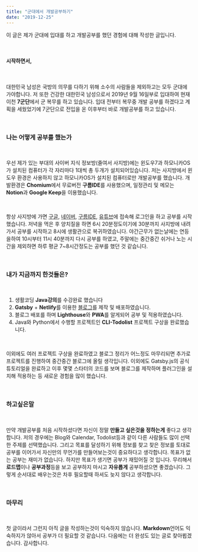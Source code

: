 ```yaml
---
title: "군대에서 개발공부하기"
date: "2019-12-25"
---
```


이 글은 제가 군대에 입대를 하고 개발공부를 했던 경험에 대해 작성한 글입니다.

<br>

#### 시작하면서,

<br>

대한민국 남성은 국방의 의무를 다하기 위해 소수의 사람들을 제외하고는 모두 군대에 가야합니다.
저 또한 건강한 대한민국 남성으로서 2019년 9월 16일부로 입대하여 현재 이천 **7군단**에서 군 복무를 하고 있습니다. 입대 전부터 복무중 개발 공부를 하겠다고 계획을 세웠었기에 7군단으로 전입을 온 이후부터 바로 개발공부를 하고 있습니다.

<br>

### 나는 어떻게 공부를 했는가

<br>

우선 제가 있는 부대의 사이버 지식 정보방(줄여서 사지방)에는 윈도우7과 하모니카OS가 설치된 컴퓨터가 각 자리마다 1대씩 총 두개가 설치되어있습니다. 저는 사지방에서 윈도우 환경은 사용하지 않고 하모니카OS가 설치된 컴퓨터로만 개발공부를 했습니다. 개발환경은 **Chomium**에서 무료버전 **구름IDE**를 사용했으며, 일정관리 및 메모는 **Notion**과 **Google Keep**을 이용했습니다.

<br>

항상 사지방에 가면 [구글](https://www.google.com), [네이버](https://www.naver.com), [구름IDE](https://ide.goorm.io), [유튜브](https://www.youtube.com)에 접속해 로그인을 하고 공부를 시작했습니다. 저녁을 먹은 후 양치질을 하면 6시 20분정도이기에 30분까지 사지방에 내려가서 공부를 시작하고 8시에 생활관으로 복귀하였습니다. 야간근무가 없는날에는 연등을하여 10시부터 11시 40분까지 다시 공부를 하였고, 주말에는 중간중간 쉬거나 노는 시간을 제외하면 하루 평균 7~8시간정도는 공부를 했던 것 같습니다.

<br>

### 내가 지금까지 한것들은?

<br>

1. 생활코딩 **Java강의**를 수강완료 했습니다
2. **Gatsby** + **Netlify**를 이용한 [블로그](https://www.github.com/overspend/blog)를 제작 및 배포하였습니다.
3. 블로그 배포를 하며 **Lighthouse**와 **PWA**를 알게되어 공부 및 적용하였습니다.
4. Java와 Python에서 수행할 프로젝트인 **CLI-Todolist** 프로젝트 구상을 완료했습니다.

<br>

이외에도 여러 프로젝트 구상을 완료하였고 블로그 정리가 어느정도 마무리되면 추가로 프로젝트를 진행하여 중간중간 블로그에 올릴 생각입니다. 이외에도 Gatsby.js의 공식 튜토리얼을 완료하고 이후 몇몇 스타터의 코드를 보며 블로그를 제작하며 플러그인을 설치해 적용하는 등 새로운 경험을 많이 했습니다.

<br>

### 하고싶은말

<br>

만약 개발공부를 처음 시작하셨다면 자신이 정말 **만들고 싶은것을 정하는게** 좋다고 생각합니다. 저의 경우에는 Blog와 Calendar, Todolist등과 같이 다른 사람들도 많이 선택한 주제를 선택했습니다. 그리고 목표를 달성하기 위해 정보를 찾고 찾은 정보를 토대로 공부를 이어가서 자신만의 무언가를 만들어보는것이 중요하다고 생각합니다. 목표가 없는 공부는 재미가 없습니다. 하지만 목표가 생기면 공부가 재밌어질 것 입니다. 무리해서 **로드맵**이나 **공부과정**등을 보고 공부하지 마시고 **자유롭게** 공부하셨으면 좋겠습니다. 그렇게 순서대로 배우는것은 차후 필요할때 하셔도 늦지 않다고 생각합니다.

<br>

### 마무리

<br>

첫 글이라서 그런지 아직 글을 작성하는것이 익숙하지 않습니다. **Markdown**언어도 익숙하지가 않아서 공부가 더 필요할 것 같습니다. 다음에는 더 완성도 있는 글로 찾아뵙겠습니다. 감사합니다.




